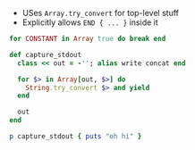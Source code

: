 - USes `Array.try_convert` for top-level stuff
- Explicitly allows `END { ... }` inside it

```ruby
for CONSTANT in Array true do break end

def capture_stdout
  class << out = -''; alias write concat end

  for $> in Array[out, $>] do
    String.try_convert $> and yield
  end

  out
end

p capture_stdout { puts "oh hi" }
```
